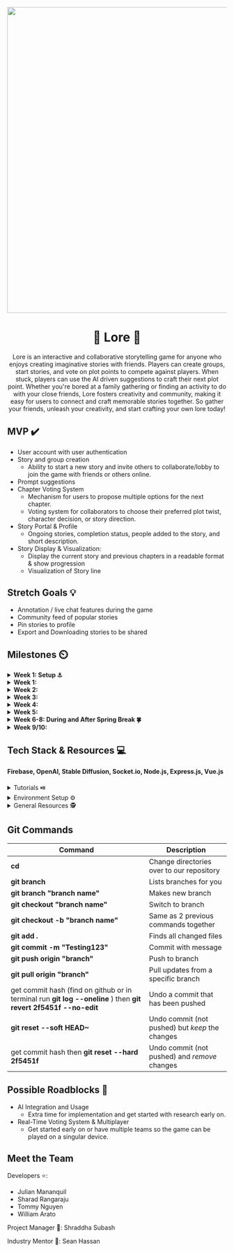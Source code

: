 <p align="center">
<img src='https://media4.giphy.com/media/l1Et9S6qY578FIJ3y/giphy.gif?cid=6c09b9521wzu6ur5dmne16p3xjuwkj7k7ooaccohkyue8nue&ep=v1_internal_gif_by_id&rid=giphy.gif&ct=g' width='700'>
</p>

# <h1 align="center">📖 Lore 📖</h1>

<p align="center">
 Lore is an interactive and collaborative storytelling game for anyone who enjoys creating imaginative stories with friends. Players can create groups, start stories, and vote on plot points to compete against players. When stuck, players can use the AI driven suggestions to craft their next plot point. Whether you're bored at a family gathering or finding an activity to do with your close friends, Lore fosters creativity and community, making it easy for users to connect and craft memorable stories together. So gather your friends, unleash your creativity, and start crafting your own lore today!
</p>

## MVP ✔️


* User account with user authentication
* Story and group creation
  * Ability to start a new story and invite others to collaborate/lobby to join the game with friends or others online.
* Prompt suggestions
* Chapter Voting System
  * Mechanism for users to propose multiple options for the next chapter.
  * Voting system for collaborators to choose their preferred plot twist, character decision, or story direction.
* Story Portal & Profile
  * Ongoing stories, completion status, people added to the story, and short description.
* Story Display & Visualization:
  * Display the current story and previous chapters in a readable format & show progression
  * Visualization of Story line

  



## Stretch Goals 💡

* Annotation / live chat features during the game
* Community feed of popular stories
* Pin stories to profile
* Export and Downloading stories to be shared




## Milestones ⏲️

<details closed>
  <summary>  <strong> Week 1: Setup ⚓ </strong> </summary>
  <br>
- General:
  - Assign roles and get to know each other!
  - Discuss overall project scope, tech stack/options (if interested in AWS or using React Native instead)
  - Schedule meetings for weekly meetings
  - Start Low fidelity with everyone to get a vision of the app
- Frontend:
  - Start working on Figma and be ready to show progress dev night
  - Explore tech stack and set up
- Backend:
  - Explore tech stack and set up
</details>

<details closed>
  <summary>  <strong> Week 1: </strong> </summary>
  <br>
- General:
  - Assign roles and get to know each other!
  - Discuss overall project scope, tech stack/options (if interested in AWS or using React Native instead)
  - Schedule meetings for weekly meetings
  - Start Low fidelity with everyone to get a vision of the app
- Frontend:
  - Start working on Figma
  - Explore tech stack and set up
- Backend:
  - Explore tech stack and set up
</details>

<details closed>
  <summary>  <strong> Week 2:</strong> </summary>
  <br>
- General:
  - Get started on basic tasks
  - Continue getting familiar with tech stack
  - Finalize features & DB schema
- Frontend:
  - Wrap up Figma
- Backend:
  - Wrap up schema
  - Set up DB access
</details>

<details closed>
  <summary>  <strong> Week 3:</strong> </summary>
  <br>
- Frontend:
  - Start implementing auth pages and Socket.io set up on client side
  - Set up routes between basic pages
- Backend:
  - Set up Express server and integrate auth
  - Set up Socket.io in backend
</details>

<details closed>
  <summary>  <strong> Week 4:</strong> </summary>
  <br>
- Frontend:
  - Continue making progress on pages: profile + story creation
  - One person should focus on testing multiplayer capabilities 
- Backend:
  - CRUD operations for users + stories
  - One person should focus on testing multiplayer capabilities
</details>

<details closed>
  <summary>  <strong> Week 5:</strong> </summary>
  <br>
 - General:
  - Integrate multiplayer feature to see if it is doable
- Frontend:
  - Continue making progress on pages profile + story creation
  - Develop UI for displaying and creative stories with multiple users
- Backend:
  - Implement API endpoints for creating and fetching real time story updates.
  - Start on AI suggestions for story line
</details>

<details closed>
  <summary>  <strong> Week 6-8: During and After Spring Break 🍀</strong> </summary>
  <br>
- Frontend:
  - Develop UI to display AI-generated story suggestions, voting on story options,  and display results
  - AI Visuals for story
- Backend:
  - Continue implementing endpoints to fetch story suggestions from OpenAI and Hugging Face APIs 
  - Implement API endpoints for voting on story directions and calculating scores.
  - AI Visuals for story

</details>



<details closed>
  <summary>  <strong> Week 9/10: </strong> </summary>
  <br>

- General:
  - Bug Fixes & Polish: Address any bugs, finalize UI/UX, and ensure the app is stable and ready for presentation.
  - Final Testing: Conduct thorough testing of all features, focusing on user journeys and the core algorithm.
  - Presentation: Prepare slides, script, and rehearse the demo. Ensure everyone is confident with their part of the presentation. Have funnnnn :D

</details>



## Tech Stack & Resources 💻
#### Firebase, OpenAI, Stable Diffusion, Socket.io, Node.js, Express.js, Vue.js


<details>
**<summary>Tutorials ⏯️</summary>**

- [Vue.js Tutorial](https://youtu.be/1GNsWa_EZdw?si=NU2GSCARyILMMz5V)
- [Intro to Express & Node](https://youtu.be/jivyItmsu18?si=YbLWhSxKg1C44Qht)
- [Getting Started with OpenAI API](https://www.youtube.com/watch?v=Zb5Nylziu6E)
- [Firebase](https://www.youtube.com/watch?v=fgdpvwEWJ9M)
- [Firebase Auth & Vue.js](https://www.youtube.com/watch?v=XtbYBoKb2zY)
- [Express Chat App + Socket IO Tutorial](https://www.youtube.com/watch?v=ypqs_u9GbpQ)
- [Hugging Face Stable Diffusion](https://www.youtube.com/watch?v=kOBxiZpzYe0)

</details>

<details>
**<summary>Environment Setup ⚙️</summary>**
 
 - Frontend Set Up
   - [Vue](https://vuejs.org/guide/quick-start)
   - [Socket.IO](https://socket.io/docs/v4/client-installation/)
   - [Firebase Auth in Vue](https://www.freecodecamp.org/news/how-to-add-authentication-to-a-vue-app-using-firebase/)
   - [Git](https://git-scm.com/downloads)
   - [NPM](https://www.geeksforgeeks.org/how-to-download-and-install-node-js-and-npm/)
   - [VS Code](https://code.visualstudio.com/docs/introvideos/versioncontrol)
  
  
 - Backend Set Up
   - [Node + Express](https://daily.dev/blog/setup-nodejs-express-project-a-beginners-guide)
   - [Socket.IO](https://socket.io/docs/v4/server-installation/)
   - [Firebase](https://firebase.google.com/docs/web/setup)
   - [OpenAI](https://platform.openai.com/docs/quickstart)
   - [Git](https://git-scm.com/downloads)
   - [NPM](https://www.geeksforgeeks.org/how-to-download-and-install-node-js-and-npm/)
   - [VS Code](https://code.visualstudio.com/docs/introvideos/versioncontrol)

</details>

<details>
**<summary>General Resources 🕵️ </summary>**
 
 - [Success in ACM Projects](https://docs.google.com/document/d/18Zi3DrKG5e6g5Bojr8iqxIu6VIGl86YBSFlsnJnlM88/edit#heading=h.ky82xv3vtbpi)
  - [API Crash Course w/ timestamps](https://www.youtube.com/watch?v=GZvSYJDk-us)
  - [GitHub Cheat Sheet #1](https://education.github.com/git-cheat-sheet-education.pdf)
  - [GitHub Cheat Sheet #2](https://drive.google.com/file/d/1OddwoSvNJ3dQuEBw3RERieMXmOicif9_/view)

</details>
 
 

## Git Commands

| Command | Description |
| ------ | ------ |
| **cd <director>** | Change directories over to our repository |
| **git branch** | Lists branches for you |
| **git branch "branch name"** | Makes new branch |
| **git checkout "branch name"** | Switch to branch |
| **git checkout -b "branch name"** | Same as 2 previous commands together |
| **git add .**| Finds all changed files |
| **git commit -m "Testing123"** | Commit with message |
| **git push origin "branch"** | Push to branch |
| **git pull origin "branch"** | Pull updates from a specific branch |
| get commit hash (find on github or in terminal run **git log --oneline** ) then **git revert 2f5451f --no-edit**| Undo a commit that has been pushed |
| **git reset --soft HEAD~** | Undo commit (not pushed) but *keep* the changes |
| get commit hash then **git reset --hard 2f5451f** | Undo commit (not pushed) and *remove*  changes |


## Possible Roadblocks 🧠
- AI Integration and Usage
    - Extra time for implementation and get started with research early on.
- Real-Time Voting System & Multiplayer
    - Get started early on or have multiple teams so the game can be played on a singular device.


  
## Meet the Team

Developers ⭐: 
* Julian Mananquil
* Sharad Rangaraju
* Tommy Nguyen
* William Arato
      
Project Manager 🌠: Shraddha Subash

Industry Mentor 🌠: Sean Hassan
